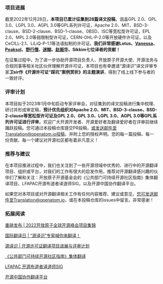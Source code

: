 ### 项目进展


截至2022年12月28日，**本项目已累计征集到28篇译文投稿**，涵盖GPL 2.0、GPL 3.0、LGPL 3.0、AGPL 3.0等GPL系列许可证，Apache 2.0、MIT、BSD-3-clause、BSD-2-clause、BSD-1-clause、0BSD、ISC等宽松型许可证，EPL 2.0、MPL 2.0等弱限制型许可证，CERN-OHL-P-2.0等开放硬件许可证，以及CeCILL-2.1、LiLiQ-P-1.1等法语拟制的许可证。**我们非常感谢Lotus、[Vanessa](http://gitee.com/vanessaguo)、[Peaksol](http://gitee.com/peaksol)、[野行僧](http://gitee.com/gzkoala)、[迷糊](http://gitee.com/xriqc)、[赵振华](http://gitee.com/richzhao409)、Sikkim七位译者的贡献！** 

在征集过程中，为了进一步协助开源项目负责人、开放原子开源大使、开源法务与合规同事等相关社区伙伴理解开源许可证，本项目也有幸邀请“源译识”译文评审专家**卫sir作《开源许可证“踩坑”案例赏析》的主题演讲**，得到了线上线下参与者的一致好评。

### 评审计划


本项目拟于2023年1月中旬启动专家评审会，对征集到的译文投稿进行集中梳理、研讨并形成审定稿，**预计优先组织对Apache 2.0、MIT、BSD-3-clause、BSD-2-clause等宽松型许可证及GPL 2.0、GPL 3.0、LGPL 3.0、AGPL 3.0等GPL系列许可证进行评审**。欢迎广大开源开发者、开源爱好者及翻译爱好者在评审前继续踊跃投稿。您可通过本投稿仓库提交PR投稿，或发送邮件至Translation@openatom.io投稿，并附上您的授权声明。您的每一篇投稿、每一份贡献、每一个建议对开源社区都有着非凡意义！

### 推荐与建议


在本项目推进过程中，我们也关注到了一些开源领域中优秀的、进行中的开源翻译项目、组织或平台，对我们的工作有很大的启发作用，推荐对开源翻译感兴趣的伙伴们了解和关注：开放原子开源基金会的《公共部门可持续开源社区指南》集体翻译项目、LFAPAC开源布道者译道师SIG，以及开源中国协作翻译平台。

如果您对本项目或对开源翻译相关工作有任何内容推荐、建议或意见，您可发送邮件至Translation@openatom.io，或在本投稿仓库的issues中留言。非常感谢！

### 拓展阅读

[重磅发布 | 2022开放原子全球开源峰会项目集锦](http://mp.weixin.qq.com/s/x8xIIo8DRit8ZxZm3GpUog)

[国际翻译日 | “源译识”专家喊你来翻译！](http://mp.weixin.qq.com/s/WcXA_BkJHJiUYezLLGSJIQ)

[源译识 | 开源许可证翻译项目进展与评审计划](https://mp.weixin.qq.com/s/FxU6Bk5VL32N-RXuy97vfA)

[《公共部门可持续开源社区指南》集体翻译](http://gitee.com/openatom-university/osstheory-fundamental/issues/I66NJN )

[LFAPAC 开源布道者译道师SIG ](http://github.com/lfapac-open-source-evangelist/translation)

[开源中国协作翻译平台](http://www.oschina.net/translate) 